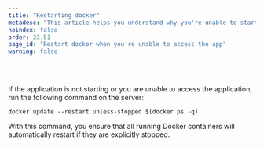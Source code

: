 ```yaml
---
title: "Restarting docker"
metadesc: "This article helps you understand why you're unable to start or access the application. The following command will help you restart the docker and troubleshoot the issue"
noindex: false
order: 23.51
page_id: "Restart docker when you're unable to access the app"
warning: false
---
```


<br>

If the application is not starting or you are unable to access the application, run the following command on the server:

```
docker update --restart unless-stopped $(docker ps -q)
```

With this command, you ensure that all running Docker containers will automatically restart if they are explicitly stopped.




